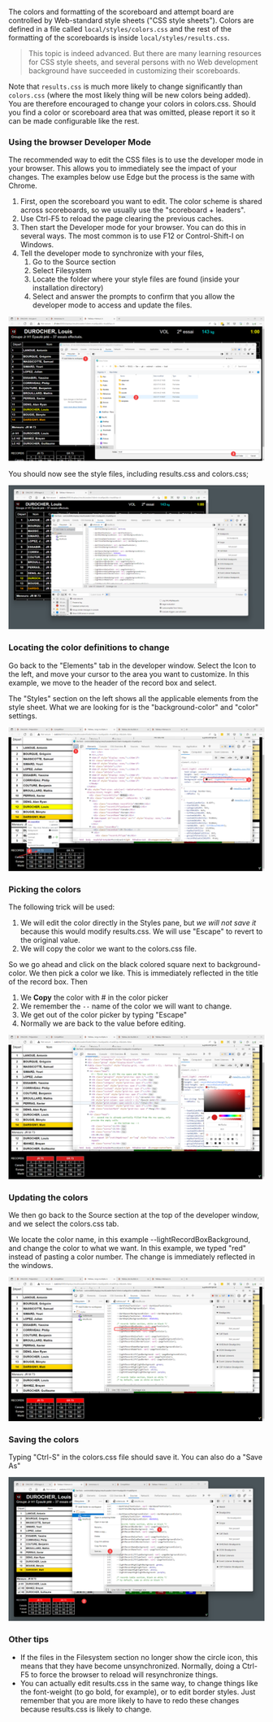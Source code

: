 The colors and formatting of the scoreboard and attempt board are controlled by Web-standard style sheets ("CSS style sheets").  Colors are defined in a file called `local/styles/colors.css` and the rest of the formatting of the scoreboards is inside `local/styles/results.css`.

> This topic is indeed advanced.  But there are many learning resources for CSS style sheets, and several persons with no Web development background have succeeded in customizing their scoreboards.

Note that `results.css` is much more likely to change significantly than `colors.css` (where the most likely thing will be new colors being added).  You are therefore encouraged to change your colors in colors.css.  Should you find a color or scoreboard area that was omitted, please report it so it can be made configurable like the rest.

### Using the browser Developer Mode

The recommended way to edit the CSS files is to use the developer mode in your browser.  This allows you to immediately see the impact of your changes.  The examples below use Edge but the process is the same with Chrome.

1. First, open the scoreboard you want to edit.  The color scheme is shared across scoreboards, so we usually use the "scoreboard + leaders".  
2. Use Ctrl-F5 to reload the page clearing the previous caches. 
3. Then start the Developer mode for your browser.  You can do this in several ways.  The most common is to use F12 or Control-Shift-I on Windows. 
4. Tell the developer mode to synchronize with your files, 
   1. Go to the Source section
   2. Select Filesystem
   3. Locate the folder where your style files are found (inside your installation directory)
   4. Select and answer the prompts to confirm that you allow the developer mode to access and update the files.

![styles01](img/Styles/styles01.png)

You should now see the style files, including results.css and colors.css;

![styles02](img/Styles/styles02.png)

### Locating the color definitions to change

Go back to the "Elements" tab in the developer window.  Select the Icon to the left, and move your cursor to the area you want to customize.  In this example, we move to the header of the record box and select.

The "Styles" section on the left shows all the applicable elements from the style sheet. What we are looking for is the "background-color" and "color" settings.

![styles03](img/Styles/styles03.png)

### Picking the colors

The following trick will be used:

1. We will edit the color directly in the Styles pane, but *we will not save it* because this would modify results.css. We will use "Escape" to revert to the original value.
2. We will copy the color we want to the colors.css file.

So we go ahead and click on the black colored square next to background-color.  We then pick a color we like.  This is immediately reflected in the title of the record box. Then

1. We **Copy** the color with # in the color picker
2. We remember the `--` name of the color we will want to change.
3. We get out of the color picker by typing "Escape"
4. Normally we are back to the value before editing.

![style04](img/Styles/style04.png)

### Updating the colors

We then go back to the Source section at the top of the developer window, and we select the colors.css tab. 

We locate the color name, in this example --lightRecordBoxBackground, and change the color to what we want.  In this example, we typed "red" instead of pasting a color number.  The change is immediately reflected in the windows.

![style05](img/Styles/style05.png)

### Saving the colors

Typing "Ctrl-S" in the colors.css file should save it. You can also do a "Save As"

![style06](img/Styles/style06.png)

### Other tips

- If the files in the Filesystem section no longer show the circle icon, this means that they have become unsynchronized. Normally, doing a Ctrl-F5 to force the browser to reload will resynchronize things.
- You can actually edit results.css in the same way, to change things like the font-weight (to go bold, for example), or to edit border styles.  Just remember that you are more likely to have to redo these changes because results.css is likely to change.